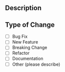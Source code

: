 <!-- Please check the contributing guide before entering PRs: https://github.com/wayfair/one-version/blob/main/CONTRIBUTING.md -->

## Description

<!-- Please provide a meaningful description of what this change will do, or is for. Bonus points for including links to related issues, other PRs, or technical references. -->

## Type of Change

- [ ] Bug Fix
- [ ] New Feature
- [ ] Breaking Change
- [ ] Refactor
- [ ] Documentation
- [ ] Other (please describe)
